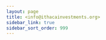 ```yaml
---
layout: page
title: <info@ithacainvestments.org>
sidebar_link: true
sidebar_sort_order: 999
---
```


